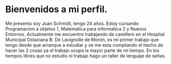 # Bienvenidos a mi perfil.

Me presento soy Juan Schmidt, tengo 24 años. Estoy cursando Programacion a objetos 1, Matematica para informatica 2 y Nuevos Entornos.
Actualmente me encuentro trabajando de camillero en el Hospital Municipal Ostaciana B. De Lavignolle de Morón, es mi primer trabajo
que tengo desde que arranque a estudiar y se me esta compliando el hecho de hacer las 2 cosas ya el trabajo ocupa la mayor parte de mi
tiempo. En los tiempos libres que no estudio ni trabajo hago un taller de lenguaje de señas.

